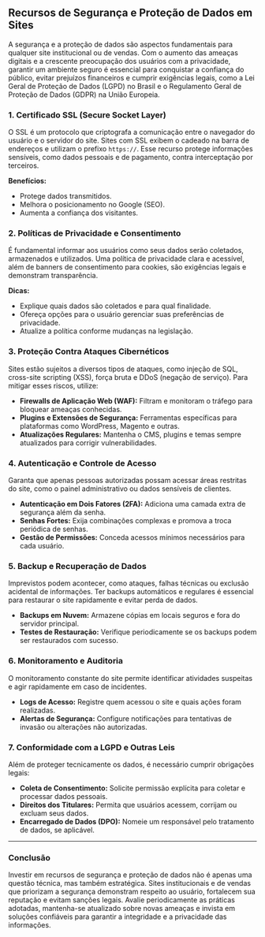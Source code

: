 
## Recursos de Segurança e Proteção de Dados em Sites

A segurança e a proteção de dados são aspectos fundamentais para qualquer site institucional ou de vendas. Com o aumento das ameaças digitais e a crescente preocupação dos usuários com a privacidade, garantir um ambiente seguro é essencial para conquistar a confiança do público, evitar prejuízos financeiros e cumprir exigências legais, como a Lei Geral de Proteção de Dados (LGPD) no Brasil e o Regulamento Geral de Proteção de Dados (GDPR) na União Europeia.

### 1. Certificado SSL (Secure Socket Layer)

O SSL é um protocolo que criptografa a comunicação entre o navegador do usuário e o servidor do site. Sites com SSL exibem o cadeado na barra de endereços e utilizam o prefixo `https://`. Esse recurso protege informações sensíveis, como dados pessoais e de pagamento, contra interceptação por terceiros.

**Benefícios:**
- Protege dados transmitidos.
- Melhora o posicionamento no Google (SEO).
- Aumenta a confiança dos visitantes.

### 2. Políticas de Privacidade e Consentimento

É fundamental informar aos usuários como seus dados serão coletados, armazenados e utilizados. Uma política de privacidade clara e acessível, além de banners de consentimento para cookies, são exigências legais e demonstram transparência.

**Dicas:**
- Explique quais dados são coletados e para qual finalidade.
- Ofereça opções para o usuário gerenciar suas preferências de privacidade.
- Atualize a política conforme mudanças na legislação.

### 3. Proteção Contra Ataques Cibernéticos

Sites estão sujeitos a diversos tipos de ataques, como injeção de SQL, cross-site scripting (XSS), força bruta e DDoS (negação de serviço). Para mitigar esses riscos, utilize:

- **Firewalls de Aplicação Web (WAF):** Filtram e monitoram o tráfego para bloquear ameaças conhecidas.
- **Plugins e Extensões de Segurança:** Ferramentas específicas para plataformas como WordPress, Magento e outras.
- **Atualizações Regulares:** Mantenha o CMS, plugins e temas sempre atualizados para corrigir vulnerabilidades.

### 4. Autenticação e Controle de Acesso

Garanta que apenas pessoas autorizadas possam acessar áreas restritas do site, como o painel administrativo ou dados sensíveis de clientes.

- **Autenticação em Dois Fatores (2FA):** Adiciona uma camada extra de segurança além da senha.
- **Senhas Fortes:** Exija combinações complexas e promova a troca periódica de senhas.
- **Gestão de Permissões:** Conceda acessos mínimos necessários para cada usuário.

### 5. Backup e Recuperação de Dados

Imprevistos podem acontecer, como ataques, falhas técnicas ou exclusão acidental de informações. Ter backups automáticos e regulares é essencial para restaurar o site rapidamente e evitar perda de dados.

- **Backups em Nuvem:** Armazene cópias em locais seguros e fora do servidor principal.
- **Testes de Restauração:** Verifique periodicamente se os backups podem ser restaurados com sucesso.

### 6. Monitoramento e Auditoria

O monitoramento constante do site permite identificar atividades suspeitas e agir rapidamente em caso de incidentes.

- **Logs de Acesso:** Registre quem acessou o site e quais ações foram realizadas.
- **Alertas de Segurança:** Configure notificações para tentativas de invasão ou alterações não autorizadas.

### 7. Conformidade com a LGPD e Outras Leis

Além de proteger tecnicamente os dados, é necessário cumprir obrigações legais:

- **Coleta de Consentimento:** Solicite permissão explícita para coletar e processar dados pessoais.
- **Direitos dos Titulares:** Permita que usuários acessem, corrijam ou excluam seus dados.
- **Encarregado de Dados (DPO):** Nomeie um responsável pelo tratamento de dados, se aplicável.

---

### Conclusão

Investir em recursos de segurança e proteção de dados não é apenas uma questão técnica, mas também estratégica. Sites institucionais e de vendas que priorizam a segurança demonstram respeito ao usuário, fortalecem sua reputação e evitam sanções legais. Avalie periodicamente as práticas adotadas, mantenha-se atualizado sobre novas ameaças e invista em soluções confiáveis para garantir a integridade e a privacidade das informações.

```
